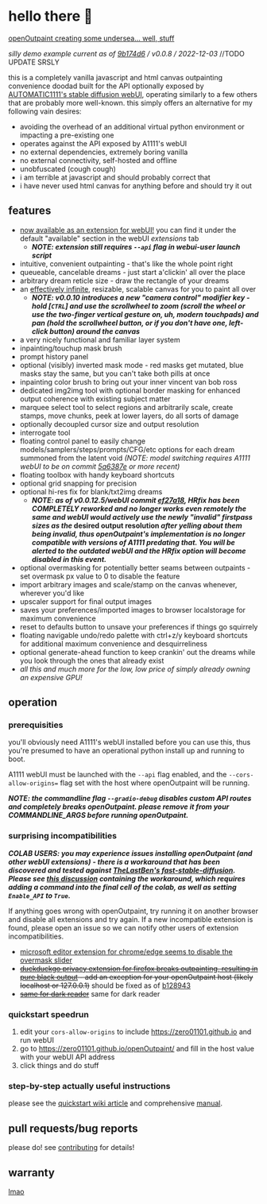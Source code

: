 # hello there 🐠

[openOutpaint creating some undersea... well, stuff](https://user-images.githubusercontent.com/1649724/205455599-7817812e-5b50-4c96-807e-268b40fa2fd7.mp4)

_silly demo example current as of [9b174d6](https://github.com/zero01101/openOutpaint/commit/9b174d66c9b9d83ce8657128c97f917b473b13a9) / v0.0.8 / 2022-12-03_ //TODO UPDATE SRSLY

this is a completely vanilla javascript and html canvas outpainting convenience doodad built for the API optionally exposed by [AUTOMATIC1111's stable diffusion webUI](https://github.com/AUTOMATIC1111/stable-diffusion-webui), operating similarly to a few others that are probably more well-known. this simply offers an alternative for my following vain desires:

- avoiding the overhead of an additional virtual python environment or impacting a pre-existing one
- operates against the API exposed by A1111's webUI
- no external dependencies, extremely boring vanilla
- no external connectivity, self-hosted and offline
- unobfuscated (cough cough)
- <a name="terrible"></a>i am terrible at javascript and should probably correct that
- i have never used html canvas for anything before and should try it out

## features

- [now available as an extension for webUI!](https://github.com/zero01101/openOutpaint-webUI-extension) you can find it under the default "available" section in the webUI _extensions_ tab
  - **_NOTE: extension still requires `--api` flag in webui-user launch script_**
- intuitive, convenient outpainting - that's like the whole point right
- queueable, cancelable dreams - just start a'clickin' all over the place
- arbitrary dream reticle size - draw the rectangle of your dreams
- an [effectively infinite](https://github.com/zero01101/openOutpaint/pull/108), resizable, scalable canvas for you to paint all over
  - **_NOTE: v0.0.10 introduces a new "camera control" modifier key - hold [`CTRL`] and use the scrollwheel to zoom (scroll the wheel or use the two-finger vertical gesture on, uh, modern touchpads) and pan (hold the scrollwheel button, or if you don't have one, left-click button) around the canvas_**
- a very nicely functional and familiar layer system
- inpainting/touchup mask brush
- prompt history panel
- optional (visibly) inverted mask mode - red masks get mutated, blue masks stay the same, but you can't take both pills at once
- inpainting color brush to bring out your inner vincent van bob ross
- dedicated img2img tool with optional border masking for enhanced output coherence with existing subject matter
- marquee select tool to select regions and arbitrarily scale, create stamps, move chunks, peek at lower layers, do all sorts of damage
- optionally decoupled cursor size and output resolution
- interrogate tool
- floating control panel to easily change models/samplers/steps/prompts/CFG/etc options for each dream summoned from the latent void _(NOTE: model switching requires A1111 webUI to be on commit [5a6387e](https://github.com/AUTOMATIC1111/stable-diffusion-webui/commit/5a6387e189dc365c47a7979b9040d5b6fdd7ba43) or more recent)_
- floating toolbox with handy keyboard shortcuts
- optional grid snapping for precision
- optional hi-res fix for blank/txt2img dreams
  - **_NOTE: as of v0.0.12.5/webUI commit [ef27a18](https://github.com/AUTOMATIC1111/stable-diffusion-webui/commit/ef27a18b6b7cb1a8eebdc9b2e88d25baf2c2414d), HRfix has been COMPLETELY reworked and no longer works even remotely the same and webUI would actively use the newly "invalid" firstpass sizes as the_ desired output resolution _after yelling about them being invalid, thus openOutpaint's implementation is no longer compatible with versions of A1111 predating that. You will be alerted to the outdated webUI and the HRfix option will become disabled in this event._**
- optional overmasking for potentially better seams between outpaints - set overmask px value to 0 to disable the feature
- import arbitrary images and scale/stamp on the canvas whenever, wherever you'd like
- upscaler support for final output images
- saves your preferences/imported images to browser localstorage for maximum convenience
- reset to defaults button to unsave your preferences if things go squirrely
- floating navigable undo/redo palette with ctrl+z/y keyboard shortcuts for additional maximum convenience and desquirreliness
- optional generate-ahead function to keep crankin' out the dreams while you look through the ones that already exist
- _all this and much more for the low, low price of simply already owning an expensive GPU!_

## operation

### prerequisities

you'll obviously need A1111's webUI installed before you can use this, thus you're presumed to have an operational python install up and running to boot.

A1111 webUI must be launched with the `--api` flag enabled, and the `--cors-allow-origins=` flag set with the host where openOutpaint will be running.

**_NOTE: the commandline flag `--gradio-debug` disables custom API routes and completely breaks openOutpaint. please remove it from your COMMANDLINE_ARGS before running openOutpaint._**

### surprising incompatibilities

**_COLAB USERS: you may experience issues installing openOutpaint (and other webUI extensions) - there is a workaround that has been discovered and tested against [TheLastBen's fast-stable-diffusion](https://github.com/TheLastBen/fast-stable-diffusion). Please see [this discussion](https://github.com/TheLastBen/fast-stable-diffusion/discussions/1161) containing the workaround, which requires adding a command into the final cell of the colab, as well as setting `Enable_API` to `True`._**

If anything goes wrong with openOutpaint, try running it on another browser and disable all extensions and try again. If a new incompatible extension is found, please open an issue so we can notify other users of extension incompatibilities.

- [microsoft editor extension for chrome/edge seems to disable the overmask slider](https://github.com/zero01101/openOutpaint/discussions/88#discussioncomment-4498341)
- ~~[duckduckgo privacy extension for firefox breaks outpainting, resulting in pure black output](https://github.com/zero01101/openOutpaint-webUI-extension/issues/3#issuecomment-1367694000) - add an exception for your openOutpaint host (likely localhost or 127.0.0.1)~~ should be fixed as of [b128943](https://github.com/zero01101/openOutpaint/commit/b128943f0c94970600fdc1c98bfec22de619866f)
- ~~[same for dark reader](https://github.com/zero01101/openOutpaint-webUI-extension/issues/3#issuecomment-1367838766)~~ same for dark reader

### quickstart speedrun

1. edit your `cors-allow-origins` to include https://zero01101.github.io and run webUI
2. go to https://zero01101.github.io/openOutpaint/ and fill in the host value with your webUI API address
3. click things and do stuff

### step-by-step actually useful instructions

please see the [quickstart wiki article](https://github.com/zero01101/openOutpaint/wiki/SBS-Guided-Example) and comprehensive [manual](https://github.com/zero01101/openOutpaint/wiki/Manual).

## pull requests/bug reports

please do! see [contributing](https://github.com/zero01101/openOutpaint/blob/main/CONTRIBUTING.md) for details!

## warranty

[lmao](https://github.com/moyix/fauxpilot#support-and-warranty)

